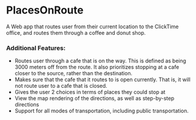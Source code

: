# PlacesOnRoute
A Web app that routes user from their current location to the ClickTime office, and routes them through a coffee and donut shop.


### Additional Features:
* Routes user through a cafe that is on the way. This is defined as being 3000 meters off from the route. It also prioritizes stopping at a cafe closer to the source, rather than the destination.
* Makes sure that the cafe that it routes to is open currently. That is, it will not route user to a cafe that is closed.
* Gives the user 2 choices in terms of places they could stop at
* View the map rendering of the directions, as well as step-by-step directions
* Support for all modes of transportation, including public transportation.
